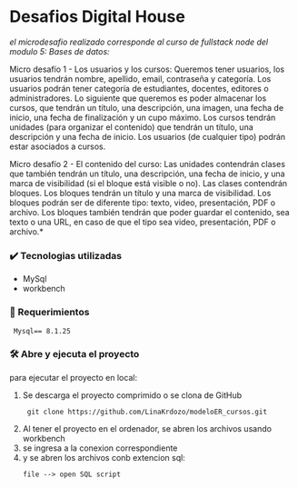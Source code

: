 # Desafios Digital House 

*el microdesafio realizado corresponde al curso de fullstack node del modulo 5: Bases de datos:*

Micro desafío 1 - Los usuarios y los cursos:
Queremos tener usuarios, los usuarios tendrán nombre, apellido, email, contraseña y
categoría. Los usuarios podrán tener categoría de estudiantes, docentes, editores o
administradores.
Lo siguiente que queremos es poder almacenar los cursos, que tendrán un título, una
descripción, una imagen, una fecha de inicio, una fecha de finalización y un cupo máximo.
Los cursos tendrán unidades (para organizar el contenido) que tendrán un título, una
descripción y una fecha de inicio.
Los usuarios (de cualquier tipo) podrán estar asociados a cursos.

Micro desafío 2 - El contenido del curso:
Las unidades contendrán clases que también tendrán un título, una descripción, una
fecha de inicio, y una marca de visibilidad (si el bloque está visible o no).
Las clases contendrán bloques. Los bloques tendrán un título y una marca de visibilidad.
Los bloques podrán ser de diferente tipo: texto, video, presentación, PDF o archivo.
Los bloques también tendrán que poder guardar el contenido, sea texto o una URL, en
caso de que el tipo sea video, presentación, PDF o archivo.*

### ✔️ Tecnologias utilizadas
- MySql
- workbench
    
### 🚀 Requerimientos 
```
 Mysql== 8.1.25
```

### 🛠️ Abre y ejecuta el proyecto
para ejecutar el proyecto en local:
1. Se descarga el proyecto comprimido o se clona de GitHub
   ```
    git clone https://github.com/LinaKrdozo/modeloER_cursos.git
   ```
2. Al tener el proyecto en el ordenador, se abren los archivos usando workbench
3. se ingresa a la conexion correspondiente
4. y se abren los archivos conb extencion sql:
    ```
    file --> open SQL script
   ```
